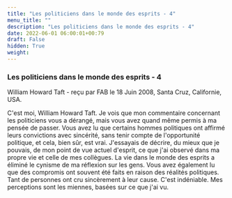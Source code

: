 ```yaml
---
title: "Les politiciens dans le monde des esprits - 4"
menu_title: ""
description: "Les politiciens dans le monde des esprits - 4"
date: 2022-06-01 06:00:01+00:79
draft: False
hidden: True
weight:
---
```

### Les politiciens dans le monde des esprits - 4

William Howard Taft - reçu par FAB le 18 Juin 2008, Santa Cruz, Californie, USA.

C'est moi, William Howard Taft.
Je vois que mon commentaire concernant les politiciens vous a dérangé, mais vous avez quand même permis à ma pensée de passer.
Vous avez lu que certains hommes politiques ont affirmé leurs convictions avec sincérité, sans tenir compte de l'opportunité politique, et cela, bien sûr, est vrai. J'essayais de décrire, du mieux que je pouvais, de mon point de vue actuel d'esprit, ce que j'ai observé dans ma propre vie et celle de mes collègues.
La vie dans le monde des esprits a éliminé le cynisme de ma réflexion sur les gens. Vous avez également lu que des compromis ont souvent été faits en raison des réalités politiques.
Tant de personnes ont cru sincèrement à leur cause. C'est indéniable. Mes perceptions sont les miennes, basées sur ce que j'ai vu.